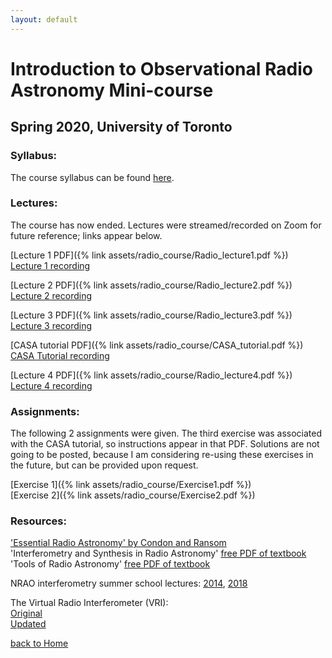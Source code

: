 ```yaml
---
layout: default
---
```


# Introduction to Observational Radio Astronomy Mini-course
## Spring 2020, University of Toronto


### Syllabus:
The course syllabus can be found [here](https://docs.google.com/document/d/1HlV7dDMWlm03Yxk483P5tkPaGy3bicAG6jzLwU-sqDg/edit).


### Lectures:
The course has now ended. Lectures were streamed/recorded on Zoom for future reference; links appear below.

[Lecture 1 PDF]({% link assets/radio_course/Radio_lecture1.pdf %})  
[Lecture 1 recording](https://dunlap.zoom.us/rec/play/vZF8d7qurD43HYXG5gSDBfUsW9W0KaqsgSNMrqdYnU2yUHYHZwChZrAWZLBpj23sKUKoae9eq5B9rRwS?continueMode=true)

[Lecture 2 PDF]({% link assets/radio_course/Radio_lecture2.pdf %})  
[Lecture 2 recording](https://dunlap.zoom.us/rec/share/z-hsMJ3Tq1xJZ6PdzWScfq8oDIP1T6a82iZPqaIMmNVa6vA1_2m2xfWCfCvjCTo)

[Lecture 3 PDF]({% link assets/radio_course/Radio_lecture3.pdf %})  
[Lecture 3 recording](https://dunlap.zoom.us/rec/play/uMB-cu-v_Gg3HIaT4wSDCvJ9W464eKKshnNIq6Bfy0-zVXJRY1SvNOYRNuGy0yFlQCTOZ2tVdn7faHpw?continueMode=true)

[CASA tutorial PDF]({% link assets/radio_course/CASA_tutorial.pdf %})  
[CASA Tutorial recording](https://dunlap.zoom.us/rec/share/otR6c4_r3ExJZ4nf2nzBeoV-Opnpaaa81CFKr_cIz07BlvxpI3pnxEVLEuwEIQOu)

[Lecture 4 PDF]({% link assets/radio_course/Radio_lecture4.pdf %})  
[Lecture 4 recording](https://dunlap.zoom.us/rec/play/vMJ4cemv_zk3E4GQtQSDU6B6W420Kvms2ycfrPQKxE6wB3NQM1L0YuYaMeqVh4Ci2lENxoquQe0XWlv8?continueMode=true)


### Assignments:
The following 2 assignments were given. The third exercise was associated with the CASA tutorial, so instructions appear in that PDF.
Solutions are not going to be posted, because I am considering re-using these exercises in the future, but can be provided upon request.

[Exercise 1]({% link assets/radio_course/Exercise1.pdf %})  
[Exercise 2]({% link assets/radio_course/Exercise2.pdf %})


### Resources:
['Essential Radio Astronomy' by Condon and Ransom](https://www.cv.nrao.edu/~sransom/web/xxx.html)  
'Interferometry and Synthesis in Radio Astronomy' [free PDF of textbook](https://link.springer.com/book/10.1007%2F978-3-319-44431-4)  
'Tools of Radio Astronomy' [free PDF of textbook](https://link.springer.com/book/10.1007/978-3-540-85122-6)


NRAO interferometry summer school lectures:
[2014](https://science.nrao.edu/science/meetings/2014/14th-synthesis-imaging-workshop/lectures),
[2018](https://science.nrao.edu/science/meetings/2018/16th-synthesis-imaging-workshop/16th-synthesis-imaging-workshop-lectures)




The Virtual Radio Interferometer (VRI):  
[Original](https://www.narrabri.atnf.csiro.au/astronomy/vri.html)  
[Updated](https://crpurcell.github.io/friendlyVRI/)





[back to Home](./)


